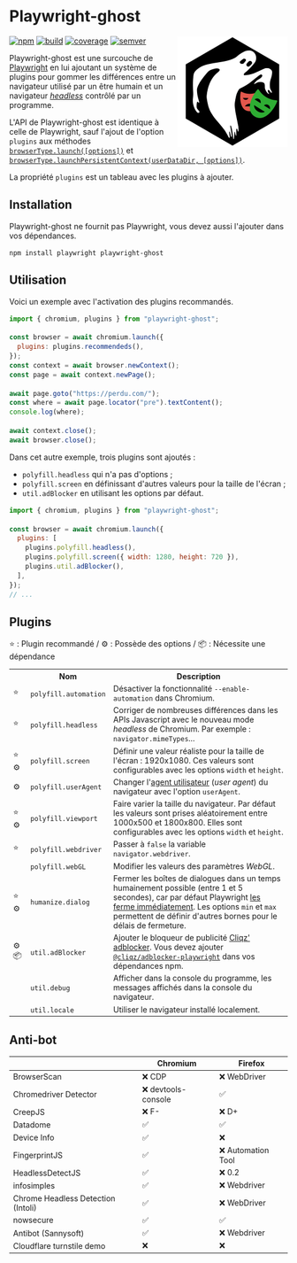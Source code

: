 # Playwright-ghost

<!-- Utiliser du HTML (avec l'attribut "align" obsolète) pour faire flotter
     l'image à droite. -->
<!-- markdownlint-disable-next-line no-inline-html-->
<img src="asset/logo.svg" align="right" alt="">

[![npm][img-npm]][link-npm] [![build][img-build]][link-build]
[![coverage][img-coverage]][link-coverage] [![semver][img-semver]][link-semver]

Playwright-ghost est une surcouche de [Playwright](https://playwright.dev/) en
lui ajoutant un système de plugins pour gommer les différences entre un
navigateur utilisé par un être humain et un navigateur
[_headless_](https://fr.wikipedia.org/wiki/Navigateur_headless) contrôlé par un
programme.

L'API de Playwright-ghost est identique à celle de Playwright, sauf l'ajout de
l'option `plugins` aux méthodes
[`browserType.launch([options])`](https://playwright.dev/docs/api/class-browsertype#browser-type-launch)
et
[`browserType.launchPersistentContext(userDataDir, [options])`](https://playwright.dev/docs/api/class-browsertype#browser-type-launch-persistent-context).

La propriété `plugins` est un tableau avec les plugins à ajouter.

## Installation

Playwright-ghost ne fournit pas Playwright, vous devez aussi l'ajouter dans vos
dépendances.

```shell
npm install playwright playwright-ghost
```

## Utilisation

Voici un exemple avec l'activation des plugins recommandés.

```javascript
import { chromium, plugins } from "playwright-ghost";

const browser = await chromium.launch({
  plugins: plugins.recommendeds(),
});
const context = await browser.newContext();
const page = await context.newPage();

await page.goto("https://perdu.com/");
const where = await page.locator("pre").textContent();
console.log(where);

await context.close();
await browser.close();
```

Dans cet autre exemple, trois plugins sont ajoutés :

- `polyfill.headless` qui n'a pas d'options ;
- `polyfill.screen` en définissant d'autres valeurs pour la taille de l'écran ;
- `util.adBlocker` en utilisant les options par défaut.

```javascript
import { chromium, plugins } from "playwright-ghost";

const browser = await chromium.launch({
  plugins: [
    plugins.polyfill.headless(),
    plugins.polyfill.screen({ width: 1280, height: 720 }),
    plugins.util.adBlocker(),
  ],
});
// ...
```

## Plugins

⭐ : Plugin recommandé / ⚙️ : Possède des options / 📦 : Nécessite une
dépendance

<!-- markdownlint-disable no-inline-html-->
<table>
  <tr><th></th><th>Nom</th><th>Description</th></tr>
  <tr>
    <td>⭐</td>
    <td><code>polyfill.automation</code></td>
    <td>
      Désactiver la fonctionnalité <code>--enable-automation</code> dans
      Chromium.
    </td>
  </tr>
  <tr>
    <td>⭐</td>
    <td><code>polyfill.headless</code></td>
    <td>
      Corriger de nombreuses différences dans les APIs Javascript avec le
      nouveau mode <em>headless</em> de Chromium. Par exemple :
      <code>navigator.mimeTypes</code>...
    </td>
  </tr>
  <tr>
    <td>⭐ ⚙️</td>
    <td><code>polyfill.screen</code></td>
    <td>
      Définir une valeur réaliste pour la taille de l'écran : 1920x1080. Ces
      valeurs sont configurables avec les options <code>width</code> et
      <code>height</code>.
    </td>
  </tr>
  <tr>
    <td>⚙️</td>
    <td><code>polyfill.userAgent</code></td>
    <td>
      Changer
      l'<a href="https://developer.mozilla.org/docs/Glossary/User_agent">agent
      utilisateur</a> (<em>user agent</em>) du navigateur avec l'option
      <code>userAgent</code>.
    </td>
  </tr>
  <tr>
    <td>⭐ ⚙️</td>
    <td><code>polyfill.viewport</code></td>
    <td>
      Faire varier la taille du navigateur. Par défaut les valeurs sont prises
      aléatoirement entre 1000x500 et 1800x800. Elles sont configurables avec
      les options <code>width</code> et <code>height</code>.
    </td>
  </tr>
  <tr>
    <td>⭐</td>
    <td><code>polyfill.webdriver</code></td>
    <td>
      Passer à <code>false</code> la variable <code>navigator.webdriver</code>.
    </td>
  </tr>
  <tr>
    <td></td>
    <td><code>polyfill.webGL</code></td>
    <td>
      Modifier les valeurs des paramètres <em>WebGL</em>.
    </td>
  </tr>
  <tr>
    <td>⭐ ⚙️</td>
    <td><code>humanize.dialog</code></td>
    <td>
      Fermer les boîtes de dialogues dans un temps humainement possible (entre
      1 et 5 secondes), car par défaut Playwright
      <a href="https://playwright.dev/docs/dialogs">les ferme immédiatement</a>.
      Les options <code>min</code> et <code>max</code> permettent de définir
      d'autres bornes pour le délais de fermeture.
    </td>
  </tr>
  <tr>
    <td>⚙️ 📦</td>
    <td><code>util.adBlocker</code></td>
    <td>
      Ajouter le bloqueur de publicité
      <a href="https://github.com/ghostery/adblocker#readme">Cliqz'
      adblocker</a>. Vous devez ajouter
      <a href="https://www.npmjs.com/package/@cliqz/adblocker-playwright"
        ><code>@cliqz/adblocker-playwright</code></a>
      dans vos dépendances npm.
    </td>
  </tr>
  <tr>
    <td></td>
    <td><code>util.debug</code></td>
    <td>
      Afficher dans la console du programme, les messages affichés dans la
      console du navigateur.
    </td>
  </tr>
  <tr>
    <td></td>
    <td><code>util.locale</code></td>
    <td>
      Utiliser le navigateur installé localement.
    </td>
  </tr>
</table>
<!-- markdownlint-enable no-inline-html-->

## Anti-bot

|                                    | Chromium            | Firefox            |
| ---------------------------------- | ------------------- | ------------------ |
| BrowserScan                        | ❌ CDP              | ❌ WebDriver       |
| Chromedriver Detector              | ❌ devtools-console | ✅                 |
| CreepJS                            | ❌ F-               | ❌ D+              |
| Datadome                           | ✅                  | ✅                 |
| Device Info                        | ✅                  | ❌                 |
| FingerprintJS                      | ✅                  | ❌ Automation Tool |
| HeadlessDetectJS                   | ✅                  | ❌ 0.2             |
| infosimples                        | ✅                  | ❌ Webdriver       |
| Chrome Headless Detection (Intoli) | ✅                  | ❌ WebDriver       |
| nowsecure                          | ✅                  | ✅                 |
| Antibot (Sannysoft)                | ✅                  | ❌ Webdriver       |
| Cloudflare turnstile demo          | ❌                  | ❌                 |

[img-npm]:
  https://img.shields.io/npm/dm/playwright-ghost?label=npm&logo=npm&logoColor=whitesmoke
[img-build]:
  https://img.shields.io/github/actions/workflow/status/regseb/playwright-ghost/ci.yml?branch=main&logo=github&logoColor=whitesmoke
[img-coverage]:
  https://img.shields.io/endpoint?label=coverage&url=https%3A%2F%2Fbadge-api.stryker-mutator.io%2Fgithub.com%2Fregseb%2Fplaywright-ghost%2Fmain
[img-semver]:
  https://img.shields.io/badge/semver-2.0.0-blue?logo=semver&logoColor=whitesmoke
[link-npm]: https://www.npmjs.com/package/playwright-ghost
[link-build]:
  https://github.com/regseb/playwright-ghost/actions/workflows/ci.yml?query=branch%3Amain
[link-coverage]:
  https://dashboard.stryker-mutator.io/reports/github.com/regseb/playwright-ghost/main
[link-semver]: https://semver.org/spec/v2.0.0.html "Semantic Versioning 2.0.0"
